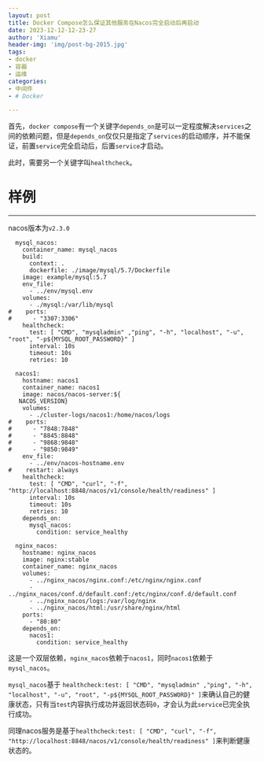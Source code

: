 ```yaml
---
layout: post
title: Docker Compose怎么保证其他服务在Nacos完全启动后再启动
date: 2023-12-12-12-23-27
author: 'Xiamu'
header-img: 'img/post-bg-2015.jpg'
tags:
- docker
- 容器
- 运维
categories:
- 中间件
- # Docker

---
```

首先，`docker compose`有一个关键字`depends_on`是可以一定程度解决`services`之间的依赖问题，但是`depends_on`仅仅只是指定了`services`的启动顺序，并不能保证，前置`service`完全启动后，后置`service`才启动。

此时，需要另一个关键字叫`healthcheck`。

# 样例
-------

nacos版本为`v2.3.0`

```prism language-yaml
  mysql_nacos:
    container_name: mysql_nacos
    build:
      context: .
      dockerfile: ./image/mysql/5.7/Dockerfile
    image: example/mysql:5.7
    env_file:
      - ../env/mysql.env
    volumes:
      - ./mysql:/var/lib/mysql
#    ports:
#      - "3307:3306"
    healthcheck:
      test: [ "CMD", "mysqladmin" ,"ping", "-h", "localhost", "-u", "root", "-p${MYSQL_ROOT_PASSWORD}" ]
      interval: 10s
      timeout: 10s
      retries: 10
        
  nacos1:
    hostname: nacos1
    container_name: nacos1
    image: nacos/nacos-server:${
   NACOS_VERSION}
    volumes:
      - ./cluster-logs/nacos1:/home/nacos/logs
#    ports:
#      - "7848:7848"
#      - "8845:8848"
#      - "9868:9848"
#      - "9850:9849"
    env_file:
      - ../env/nacos-hostname.env
#    restart: always
    healthcheck:
      test: [ "CMD", "curl", "-f", "http://localhost:8848/nacos/v1/console/health/readiness" ]
      interval: 10s
      timeout: 10s
      retries: 10
    depends_on:
      mysql_nacos:
        condition: service_healthy
        
  nginx_nacos:
    hostname: nginx_nacos
    image: nginx:stable
    container_name: nginx_nacos
    volumes:
      - ../nginx_nacos/nginx.conf:/etc/nginx/nginx.conf
      - ../nginx_nacos/conf.d/default.conf:/etc/nginx/conf.d/default.conf
      - ../nginx_nacos/logs:/var/log/nginx
      - ../nginx_nacos/html:/usr/share/nginx/html
    ports:
      - "80:80"
    depends_on:
      nacos1:
        condition: service_healthy
```

这是一个双层依赖，`nginx_nacos`依赖于`nacos1`，同时`nacos1`依赖于`mysql_nacos`。

`mysql_nacos`基于 `healthcheck:test: [ "CMD", "mysqladmin" ,"ping", "-h", "localhost", "-u", "root", "-p${MYSQL_ROOT_PASSWORD}" ]`来确认自己的健康状态，只有当`test`内容执行成功并返回状态码`0`，才会认为此`service`已完全执行成功。

同理nacos服务是基于`healthcheck:test: [ "CMD", "curl", "-f", "http://localhost:8848/nacos/v1/console/health/readiness" ]`来判断健康状态的。
